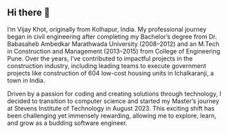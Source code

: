 ## Hi there 👋

<!--
**vijaybkhot/vijaybkhot** is a ✨ _special_ ✨ repository because its `README.md` (this file) appears on your GitHub profile.

Here are some ideas to get you started:

- 🔭 I’m currently working on ...
- 🌱 I’m currently learning ...
- 👯 I’m looking to collaborate on ...
- 🤔 I’m looking for help with ...
- 💬 Ask me about ...
- 📫 How to reach me: ...
- 😄 Pronouns: ...
- ⚡ Fun fact: ...
-->
I’m Vijay Khot, originally from Kolhapur, India. My professional journey began in civil engineering after completing my Bachelor’s degree from Dr. Babasaheb Ambedkar Marathwada University (2008–2012) and an M.Tech in Construction and Management (2013–2015) from College of Engineering Pune. Over the years, I’ve contributed to impactful projects in the construction industry, including leading teams to execute government projects like construction of 604 low-cost housing units in Ichalkaranji, a town in India.

Driven by a passion for coding and creating solutions through technology, I decided to transition to computer science and started my Master’s journey at Stevens Institute of Technology in August 2023. This exciting shift has been challenging yet immensely rewarding, allowing me to explore, learn, and grow as a budding software engineer.
